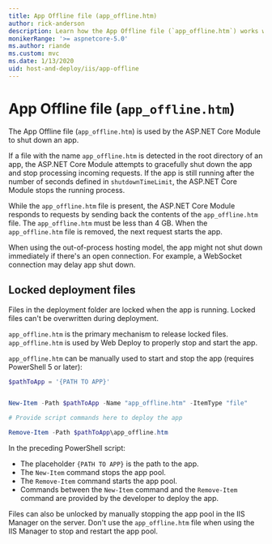 ```yaml
---
title: App Offline file (app_offline.htm)
author: rick-anderson
description: Learn how the App Offline file (`app_offline.htm`) works with the ASP.NET Core Module.
monikerRange: '>= aspnetcore-5.0'
ms.author: riande
ms.custom: mvc
ms.date: 1/13/2020
uid: host-and-deploy/iis/app-offline
---
```

# App Offline file (`app_offline.htm`)

The App Offline file (`app_offline.htm`) is used by the ASP.NET Core Module to shut down an app.

If a file with the name `app_offline.htm` is detected in the root directory of an app, the ASP.NET Core Module attempts to gracefully shut down the app and stop processing incoming requests. If the app is still running after the number of seconds defined in `shutdownTimeLimit`, the ASP.NET Core Module stops the running process.

While the `app_offline.htm` file is present, the ASP.NET Core Module responds to requests by sending back the contents of the `app_offline.htm` file. The `app_offline.htm` must be less than 4 GB. When the `app_offline.htm` file is removed, the next request starts the app.

When using the out-of-process hosting model, the app might not shut down immediately if there's an open connection. For example, a WebSocket connection may delay app shut down.

## Locked deployment files

Files in the deployment folder are locked when the app is running. Locked files can't be overwritten during deployment.

`app_offline.htm` is the primary mechanism to release locked files. `app_offline.htm` is used by Web Deploy to properly stop and start the app.

`app_offline.htm` can be manually used to start and stop the app (requires PowerShell 5 or later):

```powershell
$pathToApp = '{PATH TO APP}'


New-Item -Path $pathToApp -Name "app_offline.htm" -ItemType "file"

# Provide script commands here to deploy the app

Remove-Item -Path $pathToApp\app_offline.htm
```

In the preceding PowerShell script:

* The placeholder `{PATH TO APP}` is the path to the app.
* The `New-Item` command stops the app pool.
* The `Remove-Item` command starts the app pool.
* Commands between the `New-Item` command and the `Remove-Item` command are provided by the developer to deploy the app.

Files can also be unlocked by manually stopping the app pool in the IIS Manager on the server. Don't use the `app_offline.htm` file when using the IIS Manager to stop and restart the app pool.
